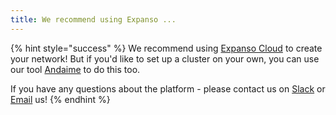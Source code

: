 ```yaml
---
title: We recommend using Expanso ...
---
```


{% hint style="success" %}
We recommend using [Expanso Cloud](https://getwaitlist.com/waitlist/23135) to create your network! But if you'd like to set up a cluster on your own, you can use our tool [Andaime](https://github.com/bacalhau-project/andaime) to do this too.&#x20;

If you have any questions about the platform - please contact us on [Slack](https://bit.ly/bacalhau-project-slack) or [Email](mailto:questions@expanso.io) us!
{% endhint %}
